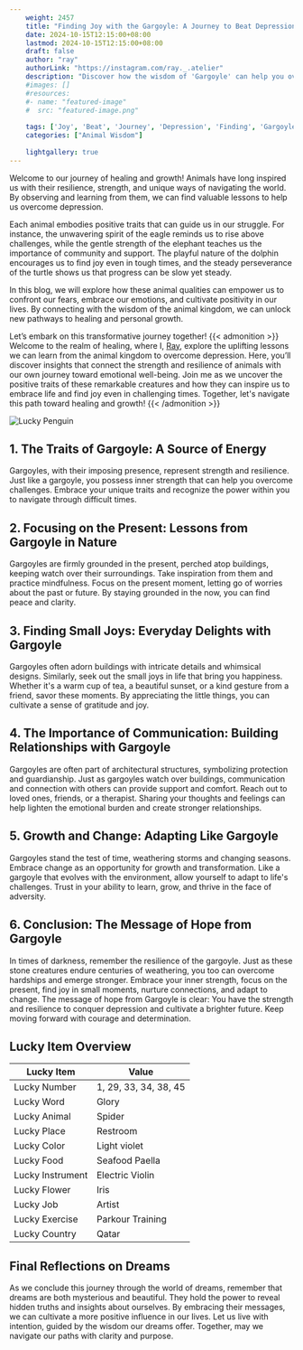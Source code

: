 ```yaml
---
    weight: 2457
    title: "Finding Joy with the Gargoyle: A Journey to Beat Depression"  # Assuming 'title' column exists
    date: 2024-10-15T12:15:00+08:00
    lastmod: 2024-10-15T12:15:00+08:00
    draft: false
    author: "ray"
    authorLink: "https://instagram.com/ray._.atelier"
    description: "Discover how the wisdom of 'Gargoyle' can help you overcome depression and find joy in your life journey."
    #images: []
    #resources:
    #- name: "featured-image"
    #  src: "featured-image.png"
    
    tags: ['Joy', 'Beat', 'Journey', 'Depression', 'Finding', 'Gargoyle']
    categories: ["Animal Wisdom"]
    
    lightgallery: true
---
```

    
Welcome to our journey of healing and growth! Animals have long inspired us with their resilience, strength, and unique ways of navigating the world. By observing and learning from them, we can find valuable lessons to help us overcome depression.

Each animal embodies positive traits that can guide us in our struggle. For instance, the unwavering spirit of the eagle reminds us to rise above challenges, while the gentle strength of the elephant teaches us the importance of community and support. The playful nature of the dolphin encourages us to find joy even in tough times, and the steady perseverance of the turtle shows us that progress can be slow yet steady.

In this blog, we will explore how these animal qualities can empower us to confront our fears, embrace our emotions, and cultivate positivity in our lives. By connecting with the wisdom of the animal kingdom, we can unlock new pathways to healing and personal growth.

Let’s embark on this transformative journey together!
{{< admonition >}}
Welcome to the realm of healing, where I, [Ray](https://instagram.com/ray._.atelier), explore the uplifting lessons we can learn from the animal kingdom to overcome depression. Here, you’ll discover insights that connect the strength and resilience of animals with our own journey toward emotional well-being. Join me as we uncover the positive traits of these remarkable creatures and how they can inspire us to embrace life and find joy even in challenging times. Together, let's navigate this path toward healing and growth!
{{< /admonition >}}

![Lucky Penguin](https://cdn.pixabay.com/photo/2024/09/07/02/34/penguins-9028827_1280.jpg "Lucky Penguin")

## 1. The Traits of Gargoyle: A Source of Energy
Gargoyles, with their imposing presence, represent strength and resilience. Just like a gargoyle, you possess inner strength that can help you overcome challenges. Embrace your unique traits and recognize the power within you to navigate through difficult times.

## 2. Focusing on the Present: Lessons from Gargoyle in Nature
Gargoyles are firmly grounded in the present, perched atop buildings, keeping watch over their surroundings. Take inspiration from them and practice mindfulness. Focus on the present moment, letting go of worries about the past or future. By staying grounded in the now, you can find peace and clarity.

## 3. Finding Small Joys: Everyday Delights with Gargoyle
Gargoyles often adorn buildings with intricate details and whimsical designs. Similarly, seek out the small joys in life that bring you happiness. Whether it's a warm cup of tea, a beautiful sunset, or a kind gesture from a friend, savor these moments. By appreciating the little things, you can cultivate a sense of gratitude and joy.

## 4. The Importance of Communication: Building Relationships with Gargoyle
Gargoyles are often part of architectural structures, symbolizing protection and guardianship. Just as gargoyles watch over buildings, communication and connection with others can provide support and comfort. Reach out to loved ones, friends, or a therapist. Sharing your thoughts and feelings can help lighten the emotional burden and create stronger relationships.

## 5. Growth and Change: Adapting Like Gargoyle
Gargoyles stand the test of time, weathering storms and changing seasons. Embrace change as an opportunity for growth and transformation. Like a gargoyle that evolves with the environment, allow yourself to adapt to life's challenges. Trust in your ability to learn, grow, and thrive in the face of adversity.

## 6. Conclusion: The Message of Hope from Gargoyle
In times of darkness, remember the resilience of the gargoyle. Just as these stone creatures endure centuries of weathering, you too can overcome hardships and emerge stronger. Embrace your inner strength, focus on the present, find joy in small moments, nurture connections, and adapt to change. The message of hope from Gargoyle is clear: You have the strength and resilience to conquer depression and cultivate a brighter future. Keep moving forward with courage and determination.


## Lucky Item Overview
| Lucky Item          | Value              |
|---------------|--------------------|
| Lucky Number        | 1, 29, 33, 34, 38, 45  |
| Lucky Word          | Glory |
| Lucky Animal        | Spider |
| Lucky Place         | Restroom     |
| Lucky Color         | Light violet     |
| Lucky Food          | Seafood Paella      |
| Lucky Instrument    | Electric Violin |
| Lucky Flower        | Iris    |
| Lucky Job           | Artist       |
| Lucky Exercise      | Parkour Training  |
| Lucky Country       | Qatar    |


##  Final Reflections on Dreams

As we conclude this journey through the world of dreams, remember that dreams are both mysterious and beautiful. They hold the power to reveal hidden truths and insights about ourselves. By embracing their messages, we can cultivate a more positive influence in our lives. Let us live with intention, guided by the wisdom our dreams offer. Together, may we navigate our paths with clarity and purpose.
